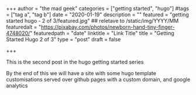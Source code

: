 +++
author = "the mad geek"
categories = ["getting started", "hugo"]
#tags = ["tag a", "tag b"]
date = "2020-01-19"
description = "" 
featured = "getting started hugo - 2 of 3/featured.jpg" ## reletave to /static/img/YYYY/MM
featuredalt = "https://pixabay.com/photos/newborn-hand-tiny-finger-4748020/"
featuredpath = "date"
linktitle = "Link Title"
title = "Getting Started Hugo 2 of 3"
type = "post"
draft = false

+++

This is the second post in the hugo getting started series

By the end of this we will have a site with some hugo template customisations served over github pages with a custom domain, and google analytics
